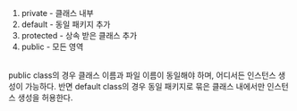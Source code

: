 1) private - 클래스 내부
2) default - 동일 패키지 추가
3) protected - 상속 받은 클래스 추가
4) public - 모든 영역

<br>
public class의 경우 클래스 이름과 파일 이름이 동일해야 하며, 어디서든 인스턴스 생성이 가능하다. 반면 default class의 경우 동일 패키지로 묶은 클래스 내에서만 인스턴스 생성을 허용한다.
